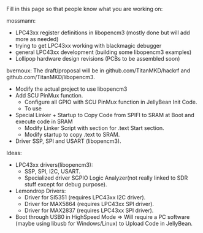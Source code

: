Fill in this page so that people know what you are working on:

mossmann:
* LPC43xx register definitions in libopencm3 (mostly done but will add more as needed)
* trying to get LPC43xx working with blackmagic debugger
* general LPC43xx development (building some libopencm3 examples)
* Lollipop hardware design revisions (PCBs to be assembled soon)

bvernoux:
The draft/proposal will be in github.com/TitanMKD/hackrf and github.com/TitanMKD/libopencm3.
* Modify the actual project to use libopencm3 
* Add SCU PinMux function.
   * Configure all GPIO with SCU PinMux function in JellyBean Init Code.
   * To use 
* Special Linker + Startup to Copy Code from SPIFI to SRAM at Boot and execute code in SRAM
   * Modify Linker Script with section for .text Start section.
   * Modify startup to copy .text to SRAM.
* Driver SSP, SPI and USART (libopencm3).

Ideas:
* LPC43xx drivers(libopencm3):
  * SSP, SPI, I2C, USART.
  * Specialized driver SGPIO Logic Analyzer(not really linked to SDR stuff except for debug purpose).
* Lemondrop Drivers:
  * Driver for SI5351 (requires LPC43xx I2C driver).
  * Driver for MAX5864 (requires LPC43xx SPI driver).
  * Driver for MAX2837 (requires LPC43xx SPI driver).
* Boot through USB0 in HighSpeed Mode => Will require a PC software (maybe using libusb for Windows/Linux) to Upload Code in JellyBean.
